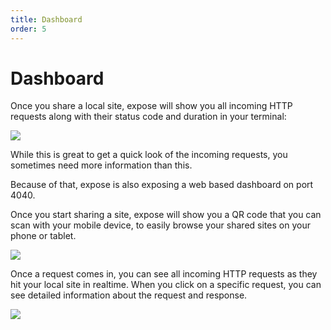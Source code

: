 ```yaml
---
title: Dashboard
order: 5
---
```


# Dashboard

Once you share a local site, expose will show you all incoming HTTP requests along with their status code and duration in your terminal:

![](/img/expose_terminal.png)

While this is great to get a quick look of the incoming requests, you sometimes need more information than this.

Because of that, expose is also exposing a web based dashboard on port 4040.

Once you start sharing a site, expose will show you a QR code that you can scan with your mobile device, to easily browse your shared sites on your phone or tablet.

![](/img/expose_qr.png)

Once a request comes in, you can see all incoming HTTP requests as they hit your local site in realtime.
When you click on a specific request, you can see detailed information about the request and response.

![](/img/expose_dashboard_details.png)